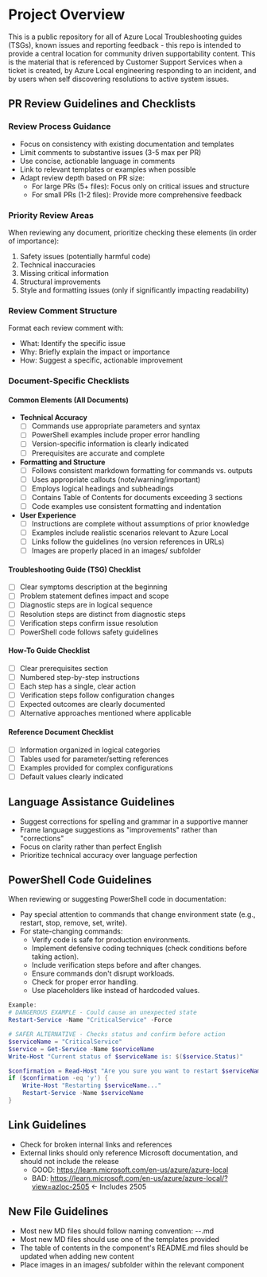 # Project Overview

This is a public repository for all of Azure Local Troubleshooting guides (TSGs), known issues and reporting feedback - this repo is intended to provide a central location for community driven supportability content. This is the material that is referenced by Customer Support Services when a ticket is created, by Azure Local engineering responding to an incident, and by users when self discovering resolutions to active system issues.

## PR Review Guidelines and Checklists
### Review Process Guidance
- Focus on consistency with existing documentation and templates
- Limit comments to substantive issues (3-5 max per PR)
- Use concise, actionable language in comments
- Link to relevant templates or examples when possible
- Adapt review depth based on PR size:
  - For large PRs (5+ files): Focus only on critical issues and structure
  - For small PRs (1-2 files): Provide more comprehensive feedback

### Priority Review Areas
When reviewing any document, prioritize checking these elements (in order of importance):
1. Safety issues (potentially harmful code)
2. Technical inaccuracies 
3. Missing critical information
4. Structural improvements
5. Style and formatting issues (only if significantly impacting readability)

### Review Comment Structure
Format each review comment with:
- What: Identify the specific issue
- Why: Briefly explain the impact or importance
- How: Suggest a specific, actionable improvement

### Document-Specific Checklists
#### Common Elements (All Documents)
- **Technical Accuracy**
  - [ ] Commands use appropriate parameters and syntax
  - [ ] PowerShell examples include proper error handling
  - [ ] Version-specific information is clearly indicated
  - [ ] Prerequisites are accurate and complete

- **Formatting and Structure**
  - [ ] Follows consistent markdown formatting for commands vs. outputs
  - [ ] Uses appropriate callouts (note/warning/important)
  - [ ] Employs logical headings and subheadings
  - [ ] Contains Table of Contents for documents exceeding 3 sections
  - [ ] Code examples use consistent formatting and indentation

- **User Experience**
  - [ ] Instructions are complete without assumptions of prior knowledge
  - [ ] Examples include realistic scenarios relevant to Azure Local
  - [ ] Links follow the guidelines (no version references in URLs)
  - [ ] Images are properly placed in an images/ subfolder

#### Troubleshooting Guide (TSG) Checklist
- [ ] Clear symptoms description at the beginning
- [ ] Problem statement defines impact and scope
- [ ] Diagnostic steps are in logical sequence
- [ ] Resolution steps are distinct from diagnostic steps
- [ ] Verification steps confirm issue resolution
- [ ] PowerShell code follows safety guidelines

#### How-To Guide Checklist
- [ ] Clear prerequisites section
- [ ] Numbered step-by-step instructions
- [ ] Each step has a single, clear action
- [ ] Verification steps follow configuration changes
- [ ] Expected outcomes are clearly documented
- [ ] Alternative approaches mentioned where applicable

#### Reference Document Checklist
- [ ] Information organized in logical categories
- [ ] Tables used for parameter/setting references
- [ ] Examples provided for complex configurations
- [ ] Default values clearly indicated

## Language Assistance Guidelines
- Suggest corrections for spelling and grammar in a supportive manner
- Frame language suggestions as "improvements" rather than "corrections"
- Focus on clarity rather than perfect English
- Prioritize technical accuracy over language perfection

## PowerShell Code Guidelines
When reviewing or suggesting PowerShell code in documentation:
- Pay special attention to commands that change environment state (e.g., restart, stop, remove, set, write).
- For state-changing commands:
  - Verify code is safe for production environments.
  - Implement defensive coding techniques (check conditions before taking action).
  - Include verification steps before and after changes.
  - Ensure commands don't disrupt workloads.
  - Check for proper error handling.
  - Use placeholders like <hostname> instead of hardcoded values.

```powershell
Example:
# DANGEROUS EXAMPLE - Could cause an unexpected state
Restart-Service -Name "CriticalService" -Force

# SAFER ALTERNATIVE - Checks status and confirm before action
$serviceName = "CriticalService"
$service = Get-Service -Name $serviceName
Write-Host "Current status of $serviceName is: $($service.Status)"

$confirmation = Read-Host "Are you sure you want to restart $serviceName? (y/n)"
if ($confirmation -eq 'y') {
    Write-Host "Restarting $serviceName..."
    Restart-Service -Name $serviceName
}
```

## Link Guidelines
- Check for broken internal links and references
- External links should only reference Microsoft documentation, and should not include the release
    - GOOD: https://learn.microsoft.com/en-us/azure/azure-local
    - BAD: https://learn.microsoft.com/en-us/azure/azure-local/?view=azloc-2505 <- Includes 2505

## New File Guidelines
- Most new MD files should follow naming convention: <Type>-<Topic>-<Specifics>.md
- Most new MD files should use one of the templates provided
- The table of contents in the component's README.md files should be updated when adding new content
- Place images in an images/ subfolder within the relevant component

